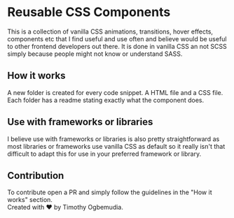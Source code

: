 # Reusable CSS Components

This is a collection of vanilla CSS animations, transitions, hover effects, components etc that I find useful and use often and believe would be useful to other frontend developers out there. It is done in vanilla CSS an not SCSS simply because people might not know or understand SASS.

## How it works

A new folder is created for every code snippet. A HTML file and a CSS file. Each folder has a readme stating exactly what the component does.

## Use with frameworks or libraries

I believe use with frameworks or libraries is also pretty straightforward as most libraries or frameworks use vanilla CSS as default so it really isn't that difficult to adapt this for use in your preferred framework or library.

## Contribution

To contribute open a PR and simply follow the guidelines in the "How it works" section.
<br/>
Created with ❤ by Timothy Ogbemudia.
